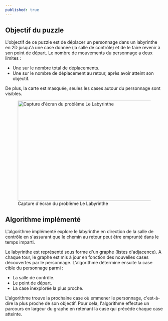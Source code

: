 ```yaml
---
published: true
---
```


## Objectif du puzzle
L'objectif de ce puzzle est de déplacer un personnage dans un labyrinthe en 2D jusqu'à une case donnée (la salle de contrôle) et de le faire revenir à son point de départ. Le nombre de mouvements du personnage a deux limites&nbsp;:
- Une sur le nombre total de déplacements.
- Une sur le nombre de déplacement au retour, après avoir atteint son objectif. 

De plus, la carte est masquée, seules les cases autour du personnage sont visibles.

<div class="is-flex is-justify-content-center">
<figure>
   <img src="/assets/content/puzzles/labyrinthe_1.png" 
        alt="Capture d'écran du problème Le Labyrinthe" width="638" height="319">
    <figcaption>Capture d'écran du problème Le Labyrinthe</figcaption>
</figure>
</div>

## Algorithme implémenté
L'algorithme implémenté explore le labyrinthe en direction de la salle de contrôle en s'assurant que le chemin au retour peut être emprunté dans le temps imparti.

Le labyrinthe est représenté sous forme d'un graphe (listes d'adjacence). A chaque tour, le graphe est mis à jour en fonction des nouvelles cases découvertes par le personnage. L'algorithme détermine ensuite la case cible du personnage parmi&nbsp;:
- La salle de contrôle.
- Le point de départ.
- La case inexplorée la plus proche.

L'algorithme trouve la prochaine case où emmener le personnage, c'est-à-dire la plus proche de son objectif. Pour cela, l'algorithme effectue un parcours en largeur du graphe en retenant la case qui précède chaque case atteinte.
